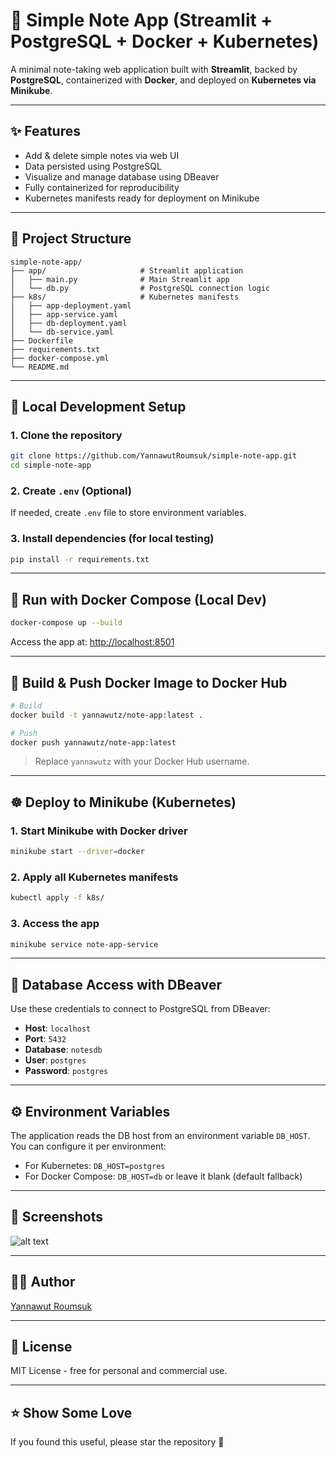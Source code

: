 # 📝 Simple Note App (Streamlit + PostgreSQL + Docker + Kubernetes)

A minimal note-taking web application built with **Streamlit**, backed by **PostgreSQL**, containerized with **Docker**, and deployed on **Kubernetes via Minikube**.

---

## ✨ Features

- Add & delete simple notes via web UI
- Data persisted using PostgreSQL
- Visualize and manage database using DBeaver
- Fully containerized for reproducibility
- Kubernetes manifests ready for deployment on Minikube

---

## 📁 Project Structure

```
simple-note-app/
├── app/                     # Streamlit application
│   ├── main.py              # Main Streamlit app
│   └── db.py                # PostgreSQL connection logic
├── k8s/                     # Kubernetes manifests
│   ├── app-deployment.yaml
│   ├── app-service.yaml
│   ├── db-deployment.yaml
│   └── db-service.yaml
├── Dockerfile
├── requirements.txt
├── docker-compose.yml
└── README.md
```

---

## 🔧 Local Development Setup

### 1. Clone the repository

```bash
git clone https://github.com/YannawutRoumsuk/simple-note-app.git
cd simple-note-app
```

### 2. Create `.env` (Optional)
If needed, create `.env` file to store environment variables.

### 3. Install dependencies (for local testing)

```bash
pip install -r requirements.txt
```

---

## 🐳 Run with Docker Compose (Local Dev)

```bash
docker-compose up --build
```

Access the app at: [http://localhost:8501](http://localhost:8501)

---

## 🐳 Build & Push Docker Image to Docker Hub

```bash
# Build
docker build -t yannawutz/note-app:latest .

# Push
docker push yannawutz/note-app:latest
```

> Replace `yannawutz` with your Docker Hub username.

---

## ☸️ Deploy to Minikube (Kubernetes)

### 1. Start Minikube with Docker driver

```bash
minikube start --driver=docker
```

### 2. Apply all Kubernetes manifests

```bash
kubectl apply -f k8s/
```

### 3. Access the app

```bash
minikube service note-app-service
```

---

## 🧠 Database Access with DBeaver

Use these credentials to connect to PostgreSQL from DBeaver:

- **Host**: `localhost`
- **Port**: `5432`
- **Database**: `notesdb`
- **User**: `postgres`
- **Password**: `postgres`

---

## ⚙️ Environment Variables

The application reads the DB host from an environment variable `DB_HOST`. You can configure it per environment:

- For Kubernetes: `DB_HOST=postgres`
- For Docker Compose: `DB_HOST=db` or leave it blank (default fallback)

---

## 📸 Screenshots

![alt text](image.png)

---

## 👨‍💻 Author

[Yannawut Roumsuk](https://github.com/YannawutRoumsuk)

---

## 📜 License

MIT License - free for personal and commercial use.

---

## ⭐️ Show Some Love

If you found this useful, please star the repository 🙌